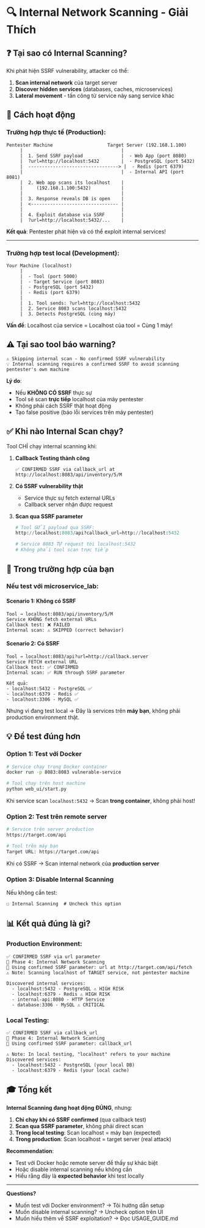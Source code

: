 # 🔍 Internal Network Scanning - Giải Thích

## ❓ Tại sao có Internal Scanning?

Khi phát hiện SSRF vulnerability, attacker có thể:
1. **Scan internal network** của target server
2. **Discover hidden services** (databases, caches, microservices)
3. **Lateral movement** - tấn công từ service này sang service khác

## 🎯 Cách hoạt động

### Trường hợp thực tế (Production):

```
Pentester Machine                    Target Server (192.168.1.100)
     |                                    |
     |  1. Send SSRF payload              |  - Web App (port 8080)
     |  ?url=http://localhost:5432        |  - PostgreSQL (port 5432)
     |  ---------------------------------> |  - Redis (port 6379)
     |                                    |  - Internal API (port 8081)
     |  2. Web app scans its localhost    |
     |     (192.168.1.100:5432)           |
     |                                    |
     |  3. Response reveals DB is open    |
     |  <-------------------------------- |
     |                                    |
     |  4. Exploit database via SSRF      |
     |  ?url=http://localhost:5432/...    |
```

**Kết quả**: Pentester phát hiện và có thể exploit internal services!

---

### Trường hợp test local (Development):

```
Your Machine (localhost)
     |
     |  - Tool (port 5000)
     |  - Target Service (port 8083)
     |  - PostgreSQL (port 5432)
     |  - Redis (port 6379)
     |
     |  1. Tool sends: ?url=http://localhost:5432
     |  2. Service 8083 scans localhost:5432
     |  3. Detects PostgreSQL (cùng máy)
```

**Vấn đề**: Localhost của service = Localhost của tool = Cùng 1 máy!

## ⚠️ Tại sao tool báo warning?

```
⚠️ Skipping internal scan - No confirmed SSRF vulnerability
💡 Internal scanning requires a confirmed SSRF to avoid scanning pentester's own machine
```

**Lý do**: 
- Nếu **KHÔNG CÓ SSRF** thực sự
- Tool sẽ scan **trực tiếp** localhost của máy pentester
- Không phải cách SSRF thật hoạt động
- Tạo false positive (báo lỗi services trên máy pentester)

## ✅ Khi nào Internal Scan chạy?

Tool CHỈ chạy internal scanning khi:

1. **Callback Testing thành công** 
   ```
   ✅ CONFIRMED SSRF via callback_url at http://localhost:8083/api/inventory/5/M
   ```

2. **Có SSRF vulnerability thật**
   - Service thực sự fetch external URLs
   - Callback server nhận được request

3. **Scan qua SSRF parameter**
   ```python
   # Tool GỬI payload qua SSRF:
   http://localhost:8083/api?callback_url=http://localhost:5432
   
   # Service 8083 TỰ request tới localhost:5432
   # Không phải tool scan trực tiếp
   ```

## 🎯 Trong trường hợp của bạn

### Nếu test với microservice_lab:

#### Scenario 1: Không có SSRF
```
Tool → localhost:8083/api/inventory/5/M
Service KHÔNG fetch external URLs
Callback test: ❌ FAILED
Internal scan: ⚠️ SKIPPED (correct behavior)
```

#### Scenario 2: Có SSRF
```
Tool → localhost:8083/api?url=http://callback.server
Service FETCH external URL
Callback test: ✅ CONFIRMED
Internal scan: ✅ RUN through SSRF parameter

Kết quả:
- localhost:5432 - PostgreSQL ✅
- localhost:6379 - Redis ✅  
- localhost:3306 - MySQL ✅
```

Nhưng vì đang test local → Đây là services trên **máy bạn**, không phải production environment thật.

## 💡 Để test đúng hơn

### Option 1: Test với Docker
```bash
# Service chạy trong Docker container
docker run -p 8083:8083 vulnerable-service

# Tool chạy trên host machine
python web_ui/start.py
```

Khi service scan `localhost:5432` → Scan **trong container**, không phải host!

### Option 2: Test trên remote server
```bash
# Service trên server production
https://target.com/api

# Tool trên máy bạn
Target URL: https://target.com/api
```

Khi có SSRF → Scan internal network của **production server**

### Option 3: Disable Internal Scanning
Nếu không cần test:
```
☐ Internal Scanning  # Uncheck this option
```

## 📊 Kết quả đúng là gì?

### Production Environment:
```
✅ CONFIRMED SSRF via url parameter
🔎 Phase 4: Internal Network Scanning
🎯 Using confirmed SSRF parameter: url at http://target.com/api/fetch
⚠️ Note: Scanning localhost of TARGET service, not pentester machine

Discovered internal services:
  - localhost:5432 - PostgreSQL ⚠️ HIGH RISK
  - localhost:6379 - Redis ⚠️ HIGH RISK
  - internal-api:8080 - HTTP Service
  - database:3306 - MySQL ⚠️ CRITICAL
```

### Local Testing:
```
✅ CONFIRMED SSRF via callback_url
🔎 Phase 4: Internal Network Scanning
🎯 Using confirmed SSRF parameter: callback_url

⚠️ Note: In local testing, "localhost" refers to your machine
Discovered services:
  - localhost:5432 - PostgreSQL (your local DB)
  - localhost:6379 - Redis (your local cache)
```

## 🎓 Tổng kết

**Internal Scanning đang hoạt động ĐÚNG**, nhưng:

1. **Chỉ chạy khi có SSRF confirmed** (qua callback test)
2. **Scan qua SSRF parameter**, không phải direct scan
3. **Trong local testing**: Scan localhost = máy bạn (expected)
4. **Trong production**: Scan localhost = target server (real attack)

**Recommendation**: 
- Test với Docker hoặc remote server để thấy sự khác biệt
- Hoặc disable internal scanning nếu không cần
- Hiểu rằng đây là **expected behavior** khi test locally

---

**Questions?**
- Muốn test với Docker environment? → Tôi hướng dẫn setup
- Muốn disable internal scanning? → Uncheck option trên UI
- Muốn hiểu thêm về SSRF exploitation? → Đọc USAGE_GUIDE.md
   